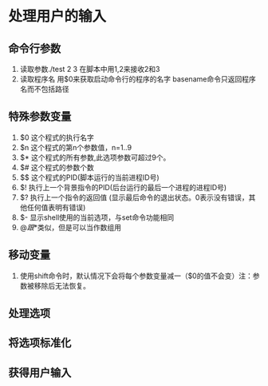 # 处理用户的输入
## 命令行参数
1. 读取参数./test 2 3 在脚本中用$1,$2来接收2和3
2. 读取程序名 用$0来获取启动命令行的程序的名字 basename命令只返回程序名而不包括路径
## 特殊参数变量
1. $0 这个程式的执行名字
2. $n 这个程式的第n个参数值，n=1..9
3. $* 这个程式的所有参数,此选项参数可超过9个。
4. $# 这个程式的参数个数
5. $$ 这个程式的PID(脚本运行的当前进程ID号)
6. $! 执行上一个背景指令的PID(后台运行的最后一个进程的进程ID号)
7. $? 执行上一个指令的返回值 (显示最后命令的退出状态。0表示没有错误，其他任何值表明有错误)
8. $- 显示shell使用的当前选项，与set命令功能相同
9. $@ 跟$*类似，但是可以当作数组用
## 移动变量
1. 使用shift命令时，默认情况下会将每个参数变量减一（$0的值不会变）注：参数被移除后无法恢复。
## 处理选项
## 将选项标准化
## 获得用户输入
